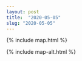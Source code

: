 ```yaml
---
layout: post
title:  "2020-05-05"
slug: "2020-05-05"
---
```

{% include map.html %}

{% include map-alt.html %}
